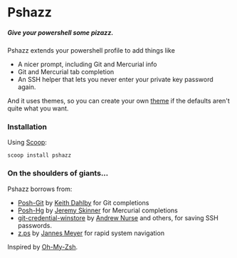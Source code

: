 # Pshazz
##### Give your powershell some pizazz.

Pshazz extends your powershell profile to add things like

* A nicer prompt, including Git and Mercurial info
* Git and Mercurial tab completion
* An SSH helper that lets you never enter your private key password again.

And it uses themes, so you can create your own [theme](wiki/Themes) if the defaults aren't quite what you want.

### Installation
Using [Scoop](http://scoop.sh):

	scoop install pshazz

### On the shoulders of giants...
Pshazz borrows from:

* [Posh-Git](https://github.com/dahlbyk/posh-git) by [Keith Dahlby](http://lostechies.com/keithdahlby/) for Git completions
* [Posh-Hg](https://github.com/JeremySkinner/posh-hg) by [Jeremy Skinner](http://www.jeremyskinner.co.uk/) for Mercurial completions
* [git-credential-winstore](http://gitcredentialstore.codeplex.com/) by [Andrew Nurse](http://vibrantcode.com/) and others, for saving SSH passwords.
* [z.ps](https://github.com/JannesMeyer/z.ps) by [Jannes Meyer](https://github.com/JannesMeyer) for rapid system navigation

Inspired by [Oh-My-Zsh](https://github.com/robbyrussell/oh-my-zsh).
